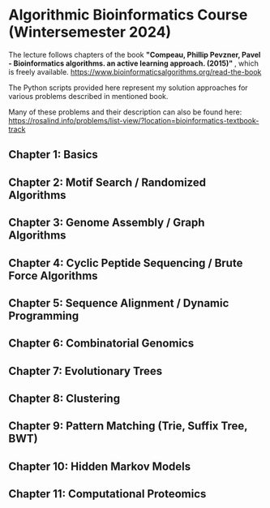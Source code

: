 # Algorithmic Bioinformatics Course (Wintersemester 2024)

The lecture follows chapters of the book <b>"Compeau, Phillip Pevzner, Pavel - Bioinformatics algorithms. an active learning approach. (2015)" </b>, which is freely available. https://www.bioinformaticsalgorithms.org/read-the-book 

The Python scripts provided here represent my solution approaches for various problems described in mentioned book.

Many of these problems and their description can also be found here: https://rosalind.info/problems/list-view/?location=bioinformatics-textbook-track

## Chapter 1: Basics
## Chapter 2: Motif Search / Randomized Algorithms
## Chapter 3: Genome Assembly / Graph Algorithms
## Chapter 4: Cyclic Peptide Sequencing / Brute Force Algorithms
## Chapter 5: Sequence Alignment / Dynamic Programming
## Chapter 6: Combinatorial Genomics
## Chapter 7: Evolutionary Trees
## Chapter 8: Clustering
## Chapter 9: Pattern Matching (Trie, Suffix Tree, BWT) 
## Chapter 10: Hidden Markov Models
## Chapter 11: Computational Proteomics
